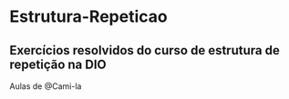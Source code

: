 # Estrutura-Repeticao

## Exercícios resolvidos do curso de estrutura de repetição na DIO
Aulas de @Cami-la 
